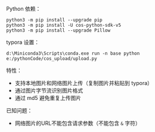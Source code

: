 Python 依赖：
```
python3 -m pip install --upgrade pip
python3 -m pip install -U cos-python-sdk-v5
python3 -m pip install --upgrade Pillow
```

typora 设置：
```
d:\Miniconda3\Scripts\conda.exe run -n base python e:/pythonCode/cos_upload/upload.py
 ```

特性：
* 支持本地图片和网络图片上传（复制图片并粘贴到 typora）
* 通过图片字节流识别图片格式
* 通过 md5 避免重复上传图片

已知问题：
* 网络图片的URL不能包含请求参数（不能包含 `&` 字符）